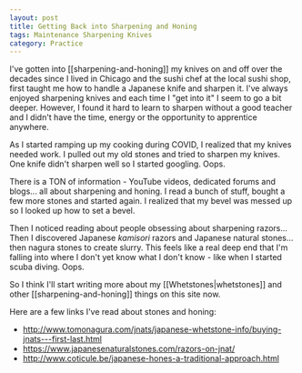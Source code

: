 ```yaml
---
layout: post
title: Getting Back into Sharpening and Honing
tags: Maintenance Sharpening Knives
category: Practice
---
```

I've gotten into [[sharpening-and-honing]] my knives on and off over the decades since I lived in Chicago and the sushi chef at the local sushi shop, first taught me how to handle a Japanese knife and sharpen it. I've always enjoyed sharpening knives and each time I "get into it" I seem to go a bit deeper. However, I found it hard to learn to sharpen without a good teacher and I didn't have the time, energy or the opportunity to apprentice anywhere.

As I started ramping up my cooking during COVID, I realized that my knives needed work. I pulled out my old stones and tried to sharpen my knives. One knife didn't sharpen well so I started googling. Oops.

There is a TON of information - YouTube videos, dedicated forums and blogs... all about sharpening and honing. I read a bunch of stuff, bought a few more stones and started again. I realized that my bevel was messed up so I looked up how to set a bevel.

Then I noticed reading about people obsessing about sharpening razors... Then I discovered Japanese *kamisori* razors and Japanese natural stones... then nagura stones to create slurry. This feels like a real deep end that I'm falling into where I don't yet know what I don't know - like when I started scuba diving. Oops.

So I think I'll start writing more about my [[Whetstones|whetstones]] and other [[sharpening-and-honing]] things on this site now.

Here are a few links I've read about stones and honing:

- <http://www.tomonagura.com/jnats/japanese-whetstone-info/buying-jnats---first-last.html>
- <https://www.japanesenaturalstones.com/razors-on-jnat/>
- <http://www.coticule.be/japanese-hones-a-traditional-approach.html>
